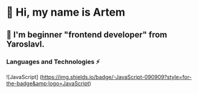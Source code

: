 # 👋 Hi, my name is Artem 
## 💬 I'm beginner "frontend developer" from Yaroslavl.
### Languages and Technologies ⚡

![JavaScript] (https://img.shields.io/badge/-JavaScript-090909?style=for-the-badge&amp;logo=JavaScript)
